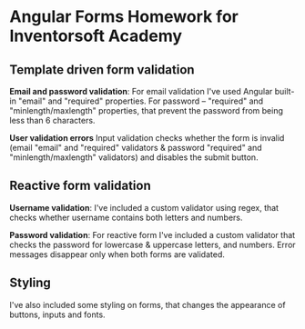 # Angular Forms Homework for Inventorsoft Academy

## Template driven form validation

**Email and password validation**:
For email validation I've used Angular built-in "email" and "required" properties. For password – "required" and "minlength/maxlength" properties, that prevent the password from being less than 6 characters.

**User validation errors**
Input validation checks whether the form is invalid (email "email" and "required" validators & password "required" and "minlength/maxlength" validators) and disables the submit button.

## Reactive form validation

**Username validation**:
I've included a custom validator using regex, that checks whether username contains both letters and numbers.

**Password validation**:
For reactive form I've included a custom validator that checks the password for lowercase & uppercase letters, and numbers. Error messages disappear only when both forms are validated.

## Styling

I've also included some styling on forms, that changes the appearance of buttons, inputs and fonts.
